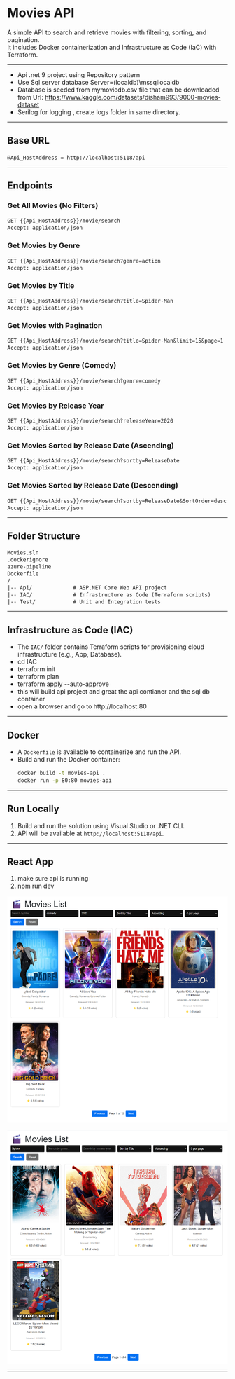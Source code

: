 
# Movies API

A simple API to search and retrieve movies with filtering, sorting, and pagination.  
It includes Docker containerization and Infrastructure as Code (IaC) with Terraform.

---

- Api .net 9 project using Repository pattern
- Use Sql server database Server=(localdb)\\mssqllocaldb
- Database is seeded from mymoviedb.csv file that can be downloaded from Url: https://www.kaggle.com/datasets/disham993/9000-movies-dataset
- Serilog for logging , create logs folder in same directory.

---

## Base URL
```
@Api_HostAddress = http://localhost:5118/api
```

---

## Endpoints

### Get All Movies (No Filters)
```http
GET {{Api_HostAddress}}/movie/search
Accept: application/json
```

### Get Movies by Genre
```http
GET {{Api_HostAddress}}/movie/search?genre=action
Accept: application/json
```

### Get Movies by Title
```http
GET {{Api_HostAddress}}/movie/search?title=Spider-Man
Accept: application/json
```

### Get Movies with Pagination
```http
GET {{Api_HostAddress}}/movie/search?title=Spider-Man&limit=15&page=1
Accept: application/json
```

### Get Movies by Genre (Comedy)
```http
GET {{Api_HostAddress}}/movie/search?genre=comedy
Accept: application/json
```

### Get Movies by Release Year
```http
GET {{Api_HostAddress}}/movie/search?releaseYear=2020
Accept: application/json
```

### Get Movies Sorted by Release Date (Ascending)
```http
GET {{Api_HostAddress}}/movie/search?sortby=ReleaseDate
Accept: application/json
```

### Get Movies Sorted by Release Date (Descending)
```http
GET {{Api_HostAddress}}/movie/search?sortby=ReleaseDate&SortOrder=desc
Accept: application/json
```

---

## Folder Structure
```
Movies.sln
.dockerignore
azure-pipeline
Dockerfile
/
|-- Api/             # ASP.NET Core Web API project
|-- IAC/             # Infrastructure as Code (Terraform scripts)
|-- Test/            # Unit and Integration tests
```

---

## Infrastructure as Code (IAC)
- The `IAC/` folder contains Terraform scripts for provisioning cloud infrastructure (e.g., App, Database).
- cd IAC
- terraform init
- terraform plan
- terraform apply --auto-approve
- this will build api project and great the api contianer and the sql db container
- open a browser and go to http://localhost:80 

---

## Docker
- A `Dockerfile` is available to containerize and run the API.
- Build and run the Docker container:
  ```bash
  docker build -t movies-api .
  docker run -p 80:80 movies-api
  ```

---

## Run Locally
1. Build and run the solution using Visual Studio or .NET CLI.
2. API will be available at `http://localhost:5118/api`.

---

## React App 
1. make sure api is running
2. npm run dev

 
![alt text](image.png)

![alt text](image-1.png)

---